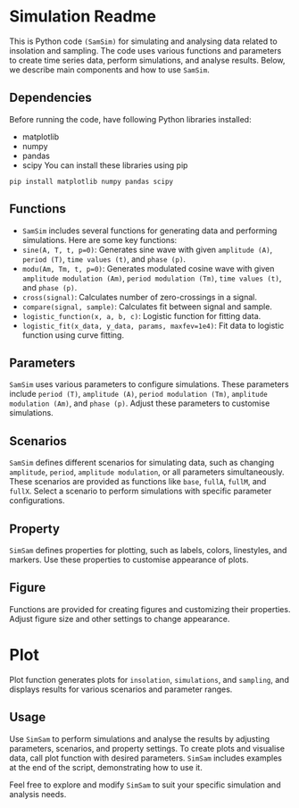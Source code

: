 # Simulation Readme

This is Python code `(SamSim)` for simulating and analysing data related to insolation and sampling. The code uses various functions and parameters to create time series data, perform simulations, and analyse results. Below, we describe main components and how to use `SamSim`.

## Dependencies

Before running the code, have following Python libraries installed:

- matplotlib
- numpy
- pandas
- scipy
You can install these libraries using pip

`pip install matplotlib numpy pandas scipy`

## Functions

- `SamSim` includes several functions for generating data and performing simulations. Here are some key functions:
- `sine(A, T, t, p=0)`: Generates sine wave with given `amplitude (A)`, `period (T)`, `time values (t)`, and `phase (p)`.
- `modu(Am, Tm, t, p=0)`: Generates modulated cosine wave with given `amplitude modulation (Am)`, `period modulation (Tm)`, `time values (t)`, and `phase (p)`.
- `cross(signal)`: Calculates number of zero-crossings in a signal.
- `compare(signal, sample)`: Calculates fit between signal and sample.
- `logistic_function(x, a, b, c)`: Logistic function for fitting data.
- `logistic_fit(x_data, y_data, params, maxfev=1e4)`: Fit data to logistic function using curve fitting.

## Parameters

`SamSim` uses various parameters to configure simulations. These parameters include `period (T)`, `amplitude (A)`, `period modulation (Tm)`, `amplitude modulation (Am)`, and `phase (p)`. Adjust these parameters to customise simulations.

## Scenarios

`SamSim` defines different scenarios for simulating data, such as changing `amplitude`, `period`, `amplitude modulation`, or all parameters simultaneously. These scenarios are provided as functions like `base`, `fullA`, `fullM`, and `fullX`. Select a scenario to perform simulations with specific parameter configurations.

## Property

`SimSam` defines properties for plotting, such as labels, colors, linestyles, and markers. Use these properties to customise appearance of plots.

## Figure

Functions are provided for creating figures and customizing their properties. Adjust figure size and other settings to change appearance.

# Plot

Plot function generates plots for `insolation`, `simulations`, and `sampling`, and displays results for various scenarios and parameter ranges.

## Usage

Use `SimSam` to perform simulations and analyse the results by adjusting parameters, scenarios, and property settings. To create plots and visualise data, call plot function with desired parameters. `SimSam` includes examples at the end of the script, demonstrating how to use it.

Feel free to explore and modify `SimSam` to suit your specific simulation and analysis needs.
